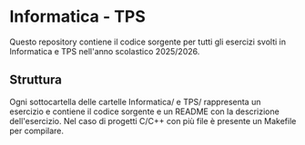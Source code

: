 # Informatica - TPS

Questo repository contiene il codice sorgente per tutti gli esercizi
svolti in Informatica e TPS nell'anno scolastico 2025/2026.

## Struttura

Ogni sottocartella delle cartelle Informatica/ e TPS/ rappresenta un esercizio
e contiene il codice sorgente e un README con la descrizione dell'esercizio.
Nel caso di progetti C/C++ con più file è presente un Makefile per compilare.
